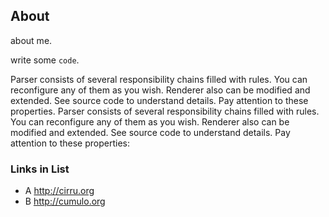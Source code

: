 
## About

about me.

write some `code`.

Parser consists of several responsibility chains filled with rules. You can reconfigure any of them as you wish. Renderer also can be modified and extended. See source code to understand details. Pay attention to these properties. Parser consists of several responsibility chains filled with rules. You can reconfigure any of them as you wish. Renderer also can be modified and extended. See source code to understand details. Pay attention to these properties:

### Links in List

- A http://cirru.org
- B http://cumulo.org
